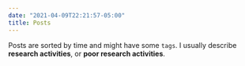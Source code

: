 ```yaml
---
date: "2021-04-09T22:21:57-05:00"
title: Posts
---
```


Posts are sorted by time and might have some `tags`. I usually describe **research activities**, or **poor research activities**.
